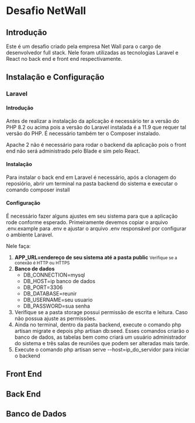 <p></p>
<h1>Desafio NetWall</h1>
<h2>Introdução</h2>
<p>Este é um desafio criado pela empresa Net Wall para o cargo de desenvolvedor full stack. Nele foram utilizadas as tecnologias Laravel e React no back end e front end respectivamente.</p>
<h2>Instalação e Configuração</h2>
<h3>Laravel</h3>
<h4>Introdução</h4>
<p>Antes de realizar a instalação da aplicação é necessário ter a versão do PHP 8.2 ou acima pois a versão do Laravel instalada é a 11.9 que requer tal versão do PHP. É necessário também ter o Composer instalado.</p>
<p>Apache 2 não é necessário para rodar o backend da aplicação pois o front end não será administrado pelo Blade e sim pelo React.</p>
<h4>Instalação</h4>
<p>Para instalar o back end em Laravel é necessário, após a clonagem do reposiório, abrir um terminal na pasta backend do sistema e executar o 
comando composer install</p>
<h4>Configuração</h4>
<p>É necessário fazer alguns ajustes em seu sistema para que a aplicação rode conforme esperado. Primeiramente devemos copiar o arquivo .env.example para .env e ajustar o arquivo .env responsável por configurar o ambiente Laravel.</p>
<p>Nele faça: </p>
<ol>
   <li>
      <b>APP_URL=endereço de seu sistema até a pasta public</b>
      <small>Verifique se a conexão é HTTP ou HTTPS</small>
   </li>
   <li>
      <b>Banco de dados</b>
      <ul>
         <li>DB_CONNECTION=mysql</li>
         <li>DB_HOST=ip banco de dados</li>
         <li>DB_PORT=3306</li>
         <li>DB_DATABASE=reunir</li>
         <li>DB_USERNAME=seu usuario</li>
         <li>DB_PASSWORD=sua senha</li>
      </ul>
   </li>
   <li>Verifique se a pasta storage possui permissão de escrita e leitura. Caso não possua ajuste as permissões.</li>
   <li>
      Ainda no terminal, dentro da pasta backend, execute o comando php artisan migrate e depois php artisan db:seed. Esses comandos criarão o banco de dados, as tabelas bem como criará um usuário administrador do sistema e três salas de reuniões que podem ser alteradas mais tarde.
   </li>
   <li>Execute o comando php artisan serve --host=ip_do_servidor para iniciar o backend</li>
</ol>

<h2>Front End</h2>

<h2>Back End</h2>

<h2>Banco de Dados</h2>